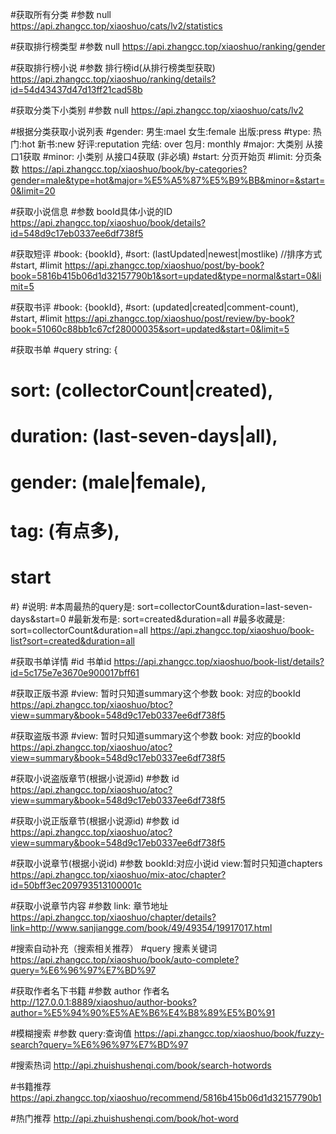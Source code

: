 #获取所有分类
#参数 null
https://api.zhangcc.top/xiaoshuo/cats/lv2/statistics

#获取排行榜类型
#参数 null
https://api.zhangcc.top/xiaoshuo/ranking/gender

#获取排行榜小说
#参数 排行榜id(从排行榜类型获取)
https://api.zhangcc.top/xiaoshuo/ranking/details?id=54d43437d47d13ff21cad58b

#获取分类下小类别
#参数 null
https://api.zhangcc.top/xiaoshuo/cats/lv2

#根据分类获取小说列表
#gender: 男生:mael 女生:female 出版:press
#type: 热门:hot 新书:new 好评:reputation 完结: over 包月: monthly
#major: 大类别 从接口1获取
#minor: 小类别 从接口4获取 (非必填)
#start: 分页开始页
#limit: 分页条数
https://api.zhangcc.top/xiaoshuo/book/by-categories?gender=male&type=hot&major=%E5%A5%87%E5%B9%BB&minor=&start=0&limit=20

#获取小说信息
#参数	booId具体小说的ID
https://api.zhangcc.top/xiaoshuo/book/details?id=548d9c17eb0337ee6df738f5

#获取短评
#book: {bookId},
#sort: (lastUpdated|newest|mostlike) //排序方式
#start,
#limit
https://api.zhangcc.top/xiaoshuo/post/by-book?book=5816b415b06d1d32157790b1&sort=updated&type=normal&start=0&limit=5

#获取书评
#book: {bookId},
#sort: (updated|created|comment-count),
#start,
#limit
https://api.zhangcc.top/xiaoshuo/post/review/by-book?book=51060c88bb1c67cf28000035&sort=updated&start=0&limit=5

#获取书单
#query string: {
#  sort: (collectorCount|created),
#  duration: (last-seven-days|all),
#  gender: (male|female),
#  tag: (有点多),
#  start
#}
#说明:
#本周最热的query是: sort=collectorCount&duration=last-seven-days&start=0
#最新发布是: sort=created&duration=all
#最多收藏是: sort=collectorCount&duration=all
https://api.zhangcc.top/xiaoshuo/book-list?sort=created&duration=all

#获取书单详情
#id 书单id
https://api.zhangcc.top/xiaoshuo/book-list/details?id=5c175e7e3670e900017bff61

#获取正版书源
#view: 暂时只知道summary这个参数 book: 对应的bookId
https://api.zhangcc.top/xiaoshuo/btoc?view=summary&book=548d9c17eb0337ee6df738f5

#获取盗版书源
#view: 暂时只知道summary这个参数 book: 对应的bookId
https://api.zhangcc.top/xiaoshuo/atoc?view=summary&book=548d9c17eb0337ee6df738f5

#获取小说盗版章节(根据小说源id)
#参数 id
https://api.zhangcc.top/xiaoshuo/atoc?view=summary&book=548d9c17eb0337ee6df738f5

#获取小说正版章节(根据小说源id)
#参数 id
https://api.zhangcc.top/xiaoshuo/atoc?view=summary&book=548d9c17eb0337ee6df738f5

#获取小说章节(根据小说id)
#参数	bookId:对应小说id view:暂时只知道chapters
https://api.zhangcc.top/xiaoshuo/mix-atoc/chapter?id=50bff3ec209793513100001c

#获取小说章节内容
#参数	link: 章节地址
https://api.zhangcc.top/xiaoshuo/chapter/details?link=http://www.sanjiangge.com/book/49/49354/19917017.html

#搜索自动补充（搜索相关推荐）
#query 搜素关键词
https://api.zhangcc.top/xiaoshuo/book/auto-complete?query=%E6%96%97%E7%BD%97

#获取作者名下书籍
#参数 author 作者名
http://127.0.0.1:8889/xiaoshuo/author-books?author=%E5%94%90%E5%AE%B6%E4%B8%89%E5%B0%91

#模糊搜索
#参数	query:查询值
https://api.zhangcc.top/xiaoshuo/book/fuzzy-search?query=%E6%96%97%E7%BD%97

#搜索热词
http://api.zhuishushenqi.com/book/search-hotwords

#书籍推荐
https://api.zhangcc.top/xiaoshuo/recommend/5816b415b06d1d32157790b1

#热门推荐
http://api.zhuishushenqi.com/book/hot-word